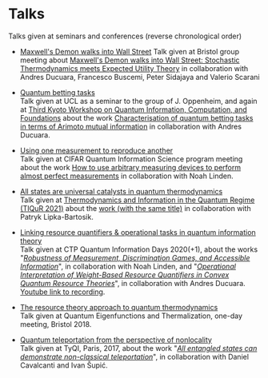 # Talks
Talks given at seminars and conferences (reverse chronological order)

- [Maxwell's Demon walks into Wall Street](https://github.com/paulskrzypczyk/Talks/blob/master/Maxwell%20Demon%20Talk.pdf)
Talk given at Bristol group meeting about [Maxwell's Demon walks into Wall Street: Stochastic Thermodynamics meets Expected Utility Theory](https://arxiv.org/abs/2306.00449) in collaboration with Andres Ducuara, Francesco Buscemi, Peter Sidajaya and Valerio Scarani

- [Quantum betting tasks](https://github.com/paulskrzypczyk/Talks/blob/master/Quantum%20Betting.pdf)  
Talk given at UCL as a seminar to the group of J. Oppenheim, and again at [Third Kyoto Workshop on Quantum Information, Computation, and Foundations](https://www2.yukawa.kyoto-u.ac.jp/~qicf22/) about the work [Characterisation of quantum betting tasks in terms of Arimoto mutual information](https://doi.org/10.1103/PRXQuantum.3.020366) in collaboration with Andres Ducuara.

- [Using one measurement to reproduce another](https://github.com/paulskrzypczyk/Talks/blob/master/Measurement%20Reproduction.pdf)  
Talk given at CIFAR Quantum Information Science program meeting about the work [How to use arbitrary measuring devices to perform almost perfect measurements](https://doi.org/10.48550/arXiv.2203.02593) in collaboration with Noah Linden. 

- [All states are universal catalysts in quantum thermodynamics](https://github.com/paulskrzypczyk/Talks/blob/master/Tiqur%202021%20Universal%20Catalysts.pdf)  
Talk given at [Thermodynamics and Information in the Quantum Regime (TIQuR 2021)](https://www.tiqur2021.com/home) about the [work (with the same title)](https://doi.org/10.1103/PhysRevX.11.011061) in collaboration with Patryk Lipka-Bartosik. 

- [Linking resource quantifiers & operational tasks in quantum information theory](https://github.com/paulskrzypczyk/Talks/blob/master/Linking%20Resouce%20Quantifiers%20-%20QID2020.pdf)  
Talk given at CTP Quantum Information Days 2020(+1), about the works "*[Robustness of Measurement, Discrimination Games, and Accessible Information](https://doi.org/10.1103/PhysRevLett.122.140403)*", in collaboration with Noah Linden, and "*[Operational Interpretation of Weight-Based Resource Quantifiers in Convex Quantum Resource Theories](https://doi.org/10.1103/PhysRevLett.125.110401)*", in collaboration with Andres Ducuara. [Youtube link to recording](https://www.youtube.com/watch?v=4DkIIbe4brg&t=1s).

- [The resource theory approach to quantum thermodynamics](https://github.com/paulskrzypczyk/Talks/blob/master/resource-theory-overview.pdf)  
Talk given at Quantum Eigenfunctions and Thermalization, one-day meeting, Bristol 2018.

- [Quantum teleportation from the perspective of nonlocality](https://github.com/paulskrzypczyk/Talks/blob/master/Teleportation%20-%20TyQI%202017.pdf)  
Talk given at TyQI, Paris, 2017, about the work "*[All entangled states can demonstrate non-classical teleportation](https://doi.org/10.1103/PhysRevLett.119.110501)*", in collaboration with Daniel Cavalcanti and Ivan Šupić.
